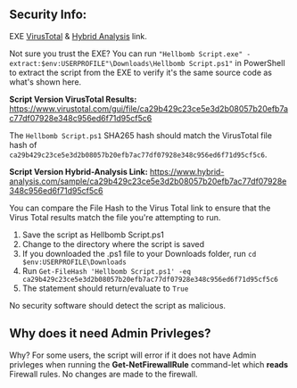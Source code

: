 ## Security Info:

EXE [VirusTotal](https://www.virustotal.com/gui/file/2d1eb39ebbc1287ead01dd6d0f7f4b3020804ba2c017590add440a03e343cc9e) & [Hybrid Analysis](https://www.hybrid-analysis.com/sample/2d1eb39ebbc1287ead01dd6d0f7f4b3020804ba2c017590add440a03e343cc9e) link.

Not sure you trust the EXE? You can run ``"Hellbomb Script.exe" -extract:$env:USERPROFILE"\Downloads\Hellbomb Script.ps1"`` in PowerShell to extract the script from the EXE to verify it's the same source code as what's shown here.

**Script Version VirusTotal Results:** https://www.virustotal.com/gui/file/ca29b429c23ce5e3d2b08057b20efb7ac77df07928e348c956ed6f71d95cf5c6

The ``Hellbomb Script.ps1`` SHA265 hash should match the VirusTotal file hash of ``ca29b429c23ce5e3d2b08057b20efb7ac77df07928e348c956ed6f71d95cf5c6``.

**Script Version Hybrid-Analysis Link:** https://www.hybrid-analysis.com/sample/ca29b429c23ce5e3d2b08057b20efb7ac77df07928e348c956ed6f71d95cf5c6

You can compare the File Hash to the Virus Total link to ensure that the Virus Total results match the file you're attempting to run.

1. Save the script as Hellbomb Script.ps1
2. Change to the directory where the script is saved
3. If you downloaded the .ps1 file to your Downloads folder, run ``cd $env:USERPROFILE\Downloads``
4. Run ``Get-FileHash 'Hellbomb Script.ps1' -eq ca29b429c23ce5e3d2b08057b20efb7ac77df07928e348c956ed6f71d95cf5c6``
5. The statement should return/evaluate to ``True``

No security software should detect the script as malicious.

## Why does it need Admin Privleges?
Why? For some users, the script will error if it does not have Admin privleges when running the **Get-NetFirewallRule** command-let which **reads** Firewall rules. No changes are made to the firewall.
